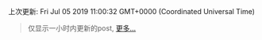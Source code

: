 
  
 上次更新: Fri Jul 05 2019 11:00:32 GMT+0000 (Coordinated Universal Time) 

 > 仅显示一小时内更新的post, [更多...](screenshots/)
  